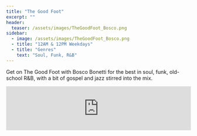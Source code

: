 ```yaml
---
title: "The Good Foot"
excerpt: ""
header:
  teaser: /assets/images/TheGoodFoot_Bosco.png
sidebar:
  - image: /assets/images/TheGoodFoot_Bosco.png
  - title: "12AM & 12PM Weekdays"
  - title: "Genres"
    text: "Soul, Funk, R&B"
---
```


Get on The Good Foot with Bosco Bonetti for the best in soul, funk, old-school R&B, with a bit of gospel and jazz stirred into the mix.

<iframe width="100%" height="120" src="https://www.mixcloud.com/widget/iframe/?hide_cover=1&feed=%2FBoscoBonetti%2F" frameborder="0" ></iframe>
